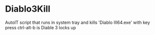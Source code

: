 # Diablo3Kill
AutoIT script that runs in system tray and kills 'Diablo III64.exe' with key press ctrl-alt-b is Diable 3 locks up
